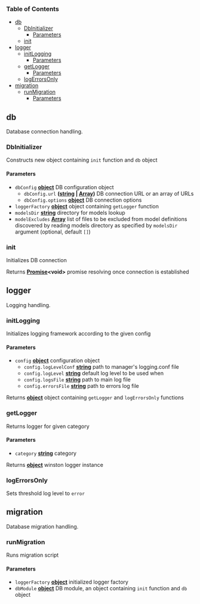 <!-- Generated by documentation.js. Update this documentation by updating the source code. -->

### Table of Contents

-   [db][1]
    -   [DbInitializer][2]
        -   [Parameters][3]
    -   [init][4]
-   [logger][5]
    -   [initLogging][6]
        -   [Parameters][7]
    -   [getLogger][8]
        -   [Parameters][9]
    -   [logErrorsOnly][10]
-   [migration][11]
    -   [runMigration][12]
        -   [Parameters][13]

## db

Database connection handling.


### DbInitializer

Constructs new object containing `init` function and `db` object

#### Parameters

-   `dbConfig` **[object][14]** DB configuration object
    -   `dbConfig.url` **([string][15] \| [Array][16])** DB connection URL or an array of URLs
    -   `dbConfig.options` **[object][14]** DB connection options
-   `loggerFactory` **[object][14]** object containing `getLogger` function
-   `modelsDir` **[string][15]** directory for models lookup
-   `modelExcludes` **[Array][16]** list of files to be excluded from model definitions discovered by reading models
    directory as specified by `modelsDir` argument (optional, default `[]`)

### init

Initializes DB connection

Returns **[Promise][17]&lt;void>** promise resolving once connection is established

## logger

Logging handling.


### initLogging

Initializes logging framework according to the given config

#### Parameters

-   `config` **[object][14]** configuration object
    -   `config.logLevelConf` **[string][15]** path to manager's logging.conf file
    -   `config.logLevel` **[string][15]** default log level to be used when
    -   `config.logsFile` **[string][15]** path to main log file
    -   `config.errorsFile` **[string][15]** path to errors log file

Returns **[object][14]** object containing `getLogger` and `logErrorsOnly` functions

### getLogger

Returns logger for given category

#### Parameters

-   `category` **[string][15]** category

Returns **[object][14]** winston logger instance

### logErrorsOnly

Sets threshold log level to `error`

## migration

Database migration handling.


### runMigration

Runs migration script

#### Parameters

-   `loggerFactory` **[object][14]** initialized logger factory
-   `dbModule` **[object][14]** DB module, an object containing `init` function and `db` object

[1]: #db

[2]: #dbinitializer

[3]: #parameters

[4]: #init

[5]: #logger

[6]: #initlogging

[7]: #parameters-1

[8]: #getlogger

[9]: #parameters-2

[10]: #logerrorsonly

[11]: #migration

[12]: #runmigration

[13]: #parameters-3

[14]: https://developer.mozilla.org/docs/Web/JavaScript/Reference/Global_Objects/Object

[15]: https://developer.mozilla.org/docs/Web/JavaScript/Reference/Global_Objects/String

[16]: https://developer.mozilla.org/docs/Web/JavaScript/Reference/Global_Objects/Array

[17]: https://developer.mozilla.org/docs/Web/JavaScript/Reference/Global_Objects/Promise
